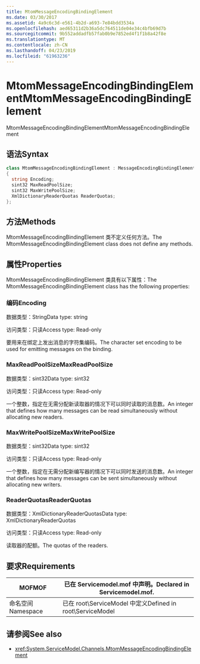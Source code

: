 ```yaml
---
title: MtomMessageEncodingBindingElement
ms.date: 03/30/2017
ms.assetid: 4a9c6c3d-e561-4b2d-a693-7e84bdd3534a
ms.openlocfilehash: aed65311d2b36a5dc764511de04e34c4bfb69d7b
ms.sourcegitcommit: 9b552addadfb57fab0b9e7852ed4f1f1b8a42f8e
ms.translationtype: MT
ms.contentlocale: zh-CN
ms.lasthandoff: 04/23/2019
ms.locfileid: "61963236"
---
```

# <a name="mtommessageencodingbindingelement"></a><span data-ttu-id="36247-102">MtomMessageEncodingBindingElement</span><span class="sxs-lookup"><span data-stu-id="36247-102">MtomMessageEncodingBindingElement</span></span>
<span data-ttu-id="36247-103">MtomMessageEncodingBindingElement</span><span class="sxs-lookup"><span data-stu-id="36247-103">MtomMessageEncodingBindingElement</span></span>  
  
## <a name="syntax"></a><span data-ttu-id="36247-104">语法</span><span class="sxs-lookup"><span data-stu-id="36247-104">Syntax</span></span>  
  
```csharp
class MtomMessageEncodingBindingElement : MessageEncodingBindingElement  
{  
  string Encoding;  
  sint32 MaxReadPoolSize;  
  sint32 MaxWritePoolSize;  
  XmlDictionaryReaderQuotas ReaderQuotas;  
};  
```  
  
## <a name="methods"></a><span data-ttu-id="36247-105">方法</span><span class="sxs-lookup"><span data-stu-id="36247-105">Methods</span></span>  
 <span data-ttu-id="36247-106">MtomMessageEncodingBindingElement 类不定义任何方法。</span><span class="sxs-lookup"><span data-stu-id="36247-106">The MtomMessageEncodingBindingElement class does not define any methods.</span></span>  
  
## <a name="properties"></a><span data-ttu-id="36247-107">属性</span><span class="sxs-lookup"><span data-stu-id="36247-107">Properties</span></span>  
 <span data-ttu-id="36247-108">MtomMessageEncodingBindingElement 类具有以下属性：</span><span class="sxs-lookup"><span data-stu-id="36247-108">The MtomMessageEncodingBindingElement class has the following properties:</span></span>  
  
### <a name="encoding"></a><span data-ttu-id="36247-109">编码</span><span class="sxs-lookup"><span data-stu-id="36247-109">Encoding</span></span>  
 <span data-ttu-id="36247-110">数据类型：String</span><span class="sxs-lookup"><span data-stu-id="36247-110">Data type: string</span></span>  
  
 <span data-ttu-id="36247-111">访问类型：只读</span><span class="sxs-lookup"><span data-stu-id="36247-111">Access type: Read-only</span></span>  
  
 <span data-ttu-id="36247-112">要用来在绑定上发出消息的字符集编码。</span><span class="sxs-lookup"><span data-stu-id="36247-112">The character set encoding to be used for emitting messages on the binding.</span></span>  
  
### <a name="maxreadpoolsize"></a><span data-ttu-id="36247-113">MaxReadPoolSize</span><span class="sxs-lookup"><span data-stu-id="36247-113">MaxReadPoolSize</span></span>  
 <span data-ttu-id="36247-114">数据类型：sint32</span><span class="sxs-lookup"><span data-stu-id="36247-114">Data type: sint32</span></span>  
  
 <span data-ttu-id="36247-115">访问类型：只读</span><span class="sxs-lookup"><span data-stu-id="36247-115">Access type: Read-only</span></span>  
  
 <span data-ttu-id="36247-116">一个整数，指定在无需分配新读取器的情况下可以同时读取的消息数。</span><span class="sxs-lookup"><span data-stu-id="36247-116">An integer that defines how many messages can be read simultaneously without allocating new readers.</span></span>  
  
### <a name="maxwritepoolsize"></a><span data-ttu-id="36247-117">MaxWritePoolSize</span><span class="sxs-lookup"><span data-stu-id="36247-117">MaxWritePoolSize</span></span>  
 <span data-ttu-id="36247-118">数据类型：sint32</span><span class="sxs-lookup"><span data-stu-id="36247-118">Data type: sint32</span></span>  
  
 <span data-ttu-id="36247-119">访问类型：只读</span><span class="sxs-lookup"><span data-stu-id="36247-119">Access type: Read-only</span></span>  
  
 <span data-ttu-id="36247-120">一个整数，指定在无需分配新编写器的情况下可以同时发送的消息数。</span><span class="sxs-lookup"><span data-stu-id="36247-120">An integer that defines how many messages can be sent simultaneously without allocating new writers.</span></span>  
  
### <a name="readerquotas"></a><span data-ttu-id="36247-121">ReaderQuotas</span><span class="sxs-lookup"><span data-stu-id="36247-121">ReaderQuotas</span></span>  
 <span data-ttu-id="36247-122">数据类型：XmlDictionaryReaderQuotas</span><span class="sxs-lookup"><span data-stu-id="36247-122">Data type: XmlDictionaryReaderQuotas</span></span>  
  
 <span data-ttu-id="36247-123">访问类型：只读</span><span class="sxs-lookup"><span data-stu-id="36247-123">Access type: Read-only</span></span>  
  
 <span data-ttu-id="36247-124">读取器的配额。</span><span class="sxs-lookup"><span data-stu-id="36247-124">The quotas of the readers.</span></span>  
  
## <a name="requirements"></a><span data-ttu-id="36247-125">要求</span><span class="sxs-lookup"><span data-stu-id="36247-125">Requirements</span></span>  
  
|<span data-ttu-id="36247-126">MOF</span><span class="sxs-lookup"><span data-stu-id="36247-126">MOF</span></span>|<span data-ttu-id="36247-127">已在 Servicemodel.mof 中声明。</span><span class="sxs-lookup"><span data-stu-id="36247-127">Declared in Servicemodel.mof.</span></span>|  
|---------|-----------------------------------|  
|<span data-ttu-id="36247-128">命名空间</span><span class="sxs-lookup"><span data-stu-id="36247-128">Namespace</span></span>|<span data-ttu-id="36247-129">已在 root\ServiceModel 中定义</span><span class="sxs-lookup"><span data-stu-id="36247-129">Defined in root\ServiceModel</span></span>|  
  
## <a name="see-also"></a><span data-ttu-id="36247-130">请参阅</span><span class="sxs-lookup"><span data-stu-id="36247-130">See also</span></span>

- <xref:System.ServiceModel.Channels.MtomMessageEncodingBindingElement>
